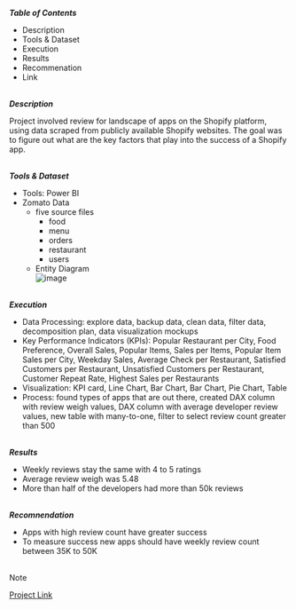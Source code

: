 
***Table of Contents***<br>

* Description
* Tools & Dataset
* Execution
* Results
* Recommenation
* Link  

\
***Description***<br>

Project involved review for landscape of apps on the Shopify platform, using data scraped from publicly available Shopify websites. The goal was to figure out what are the key factors that play into the success of a Shopify app.   

\
***Tools & Dataset***<br>

* Tools: Power BI
* Zomato Data
  * five source files
    * food
    * menu
    * orders
    * restaurant
    * users 
  * Entity Diagram <br> ![image](https://github.com/user-attachments/assets/99477fa1-5be1-4825-ad50-fd5d536acce9)


\
***Execution***<br>

* Data Processing: explore data, backup data, clean data, filter data, decomposition plan, data visualization mockups
* Key Performance Indicators (KPIs): Popular Restaurant per City, Food Preference, Overall Sales, Popular Items, Sales per Items, Popular Item Sales per City, Weekday Sales, Average
  Check per Restaurant, Satisfied Customers per Restaurant, Unsatisfied Customers per Restaurant, Customer Repeat Rate, Highest Sales per Restaurants
* Visualization: KPI card, Line Chart, Bar Chart, Bar Chart, Pie Chart, Table
* Process: found types of apps that are out there, created DAX column with review weigh values, DAX column with average developer review values, new table with many-to-one, filter to
  select review count greater than 500

\
***Results***<br>

* Weekly reviews stay the same with 4 to 5 ratings
* Average review weigh was 5.48
* More than half of the developers had more than 50k reviews

\
***Recomnendation***<br>
* Apps with high review count have greater success
* To measure success new apps should have weekly review count between 35K to 50K<br><br> 

> [!Note]
> [Project Link](https://public.tableau.com/app/profile/mudassar.chaudhry/viz/FinalProject_17173229631950/NotesIStoryline)
